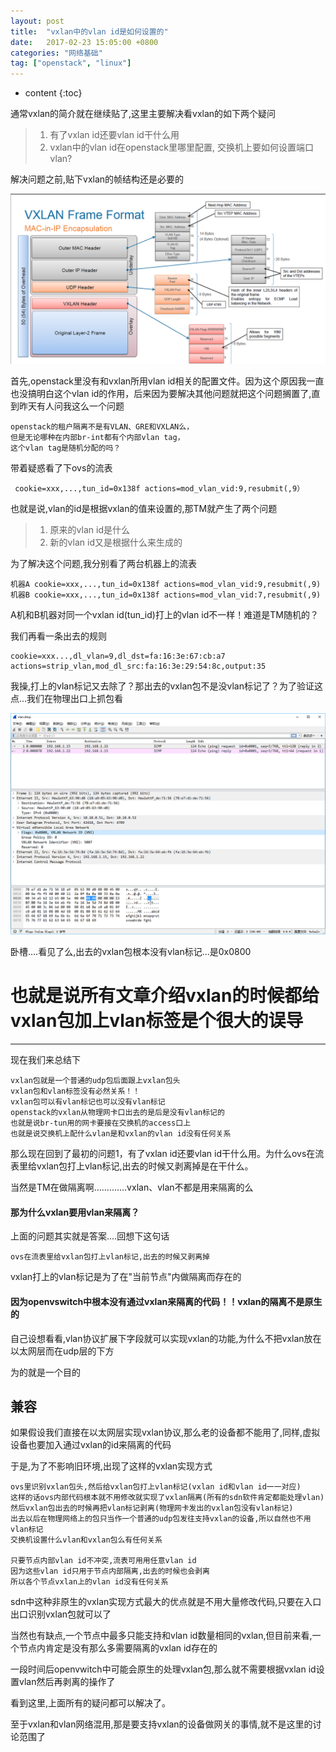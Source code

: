 ```yaml
---
layout: post
title:  "vxlan中的vlan id是如何设置的"
date:   2017-02-23 15:05:00 +0800
categories: "网络基础"
tag: ["openstack", "linux"]
---
```


* content
{:toc}


通常vxlan的简介就在继续贴了,这里主要解决看vxlan的如下两个疑问
> 1. 有了vxlan id还要vlan id干什么用
> 2. vxlan中的vlan id在openstack里哪里配置, 交换机上要如何设置端口vlan?


解决问题之前,贴下vxlan的帧结构还是必要的

![](/styles/images/vxlan_with_vlan.png)


首先,openstack里没有和vxlan所用vlan id相关的配置文件。因为这个原因我一直也没搞明白这个vlan id的作用，后来因为要解决其他问题就把这个问题搁置了,直到昨天有人问我这么一个问题

    openstack的租户隔离不是有VLAN、GRE和VXLAN么，
    但是无论哪种在内部br-int都有个内部vlan tag，
    这个vlan tag是随机分配的吗？

带着疑惑看了下ovs的流表

     cookie=xxx,...,tun_id=0x138f actions=mod_vlan_vid:9,resubmit(,9）

也就是说,vlan的id是根据vxlan的值来设置的,那TM就产生了两个问题
>1. 原来的vlan id是什么
>2. 新的vlan id又是根据什么来生成的

为了解决这个问题,我分别看了两台机器上的流表

    机器A cookie=xxx,...,tun_id=0x138f actions=mod_vlan_vid:9,resubmit(,9)
    机器B cookie=xxx,...,tun_id=0x138f actions=mod_vlan_vid:7,resubmit(,9)

A机和B机器对同一个vxlan id(tun_id)打上的vlan id不一样！难道是TM随机的？

我们再看一条出去的规则

    cookie=xxx...,dl_vlan=9,dl_dst=fa:16:3e:67:cb:a7 actions=strip_vlan,mod_dl_src:fa:16:3e:29:54:8c,output:35

我操,打上的vlan标记又去除了？那出去的vxlan包不是没vlan标记了？为了验证这点...我们在物理出口上抓包看

![](/styles/images/vxlan_without_vlan.png)

卧槽....看见了么,出去的vxlan包根本没有vlan标记...是0x0800

# 也就是说所有文章介绍vxlan的时候都给vxlan包加上vlan标签是个很大的误导

---

现在我们来总结下

    vxlan包就是一个普通的udp包后面跟上vxlan包头
    vxlan包和vlan标签没有必然关系！！
    vxlan包可以有vlan标记也可以没有vlan标记
    openstack的vxlan从物理网卡口出去的是后是没有vlan标记的
    也就是说br-tun用的网卡要接在交换机的access口上
    也就是说交换机上配什么vlan是和vxlan的vlan id没有任何关系

那么现在回到了最初的问题1，有了vxlan id还要vlan id干什么用。为什么ovs在流表里给vxlan包打上vlan标记,出去的时候又剥离掉是在干什么。

当然是TM在做隔离啊.............vxlan、vlan不都是用来隔离的么

#### 那为什么vxlan要用vlan来隔离？

上面的问题其实就是答案....回想下这句话

    ovs在流表里给vxlan包打上vlan标记,出去的时候又剥离掉

vxlan打上的vlan标记是为了在"当前节点"内做隔离而存在的

#### 因为openvswitch中根本没有通过vxlan来隔离的代码！！vxlan的隔离不是原生的

自己设想看看,vlan协议扩展下字段就可以实现vxlan的功能,为什么不把vxlan放在以太网层而在udp层的下方

为的就是一个目的

## 兼容

如果假设我们直接在以太网层实现vxlan协议,那么老的设备都不能用了,同样,虚拟设备也要加入通过vxlan的id来隔离的代码

于是,为了不影响旧环境,出现了这样的vxlan实现方式

    ovs里识别vxlan包头,然后给vxlan包打上vlan标记(vxlan id和vlan id一一对应)
    这样的话ovs内部代码根本就不用修改就实现了vxlan隔离(所有的sdn软件肯定都能处理vlan)
    然后vxlan包出去的时候再把vlan标记剥离(物理网卡发出的vxlan包没有vlan标记)
    出去以后在物理网络上的包只当作一个普通的udp包发往支持vxlan的设备,所以自然也不用vlan标记
    交换机设置什么vlan和vxlan包么有任何关系

    只要节点内部vlan id不冲突,流表可用用任意vlan id
    因为这些vlan id只用于节点内部隔离,出去的时候也会剥离
    所以各个节点vxlan上的vlan id没有任何关系


sdn中这种非原生的vxlan实现方式最大的优点就是不用大量修改代码,只要在入口出口识别vxlan包就可以了

当然也有缺点,一个节点中最多只能支持和vlan id数量相同的vxlan,但目前来看,一个节点内肯定是没有那么多需要隔离的vxlan id存在的

一段时间后openvwitch中可能会原生的处理vxlan包,那么就不需要根据vxlan id设置vlan然后再剥离的操作了

看到这里,上面所有的疑问都可以解决了。

至于vxlan和vlan网络混用,那是要支持vxlan的设备做网关的事情,就不是这里的讨论范围了
